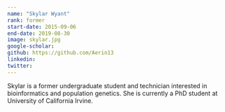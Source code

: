 ```yaml
---
name: "Skylar Wyant"
rank: former
start-date: 2015-09-06
end-date: 2019-08-30
image: skylar.jpg
google-scholar:
github: https://github.com/Aerin13
linkedin:
twitter:
---
```


Skylar is a former undergraduate student and technician interested in bioinformatics and population genetics. She is currently a PhD student at University of California Irvine.
